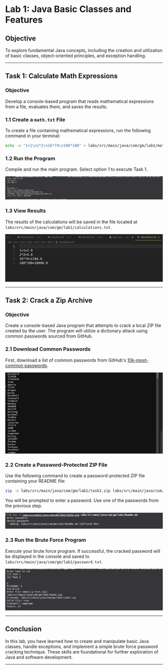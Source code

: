 # Lab 1: Java Basic Classes and Features

## Objective

To explore fundamental Java concepts, including the creation and utilization of basic classes, object-oriented principles, and exception handling.

---

## Task 1: Calculate Math Expressions

### Objective

Develop a console-based program that reads mathematical expressions from a file, evaluates them, and saves the results.

### 1.1 Create a `math.txt` File

To create a file containing mathematical expressions, run the following command in your terminal:

```bash
echo -e "1+1\n2*2\n16*74\n100*100" > labs/src/main/java/com/gm/lab1/math.txt
```

### 1.2 Run the Program

Compile and run the main program. Select option 1 to execute Task 1.

![Run Program Screenshot](image-1.png)

### 1.3 View Results

The results of the calculations will be saved in the file located at `labs/src/main/java/com/gm/lab1/calculations.txt`.

![Results Screenshot](image-2.png)

---

## Task 2: Crack a Zip Archive

### Objective

Create a console-based Java program that attempts to crack a local ZIP file created by the user. The program will utilize a dictionary attack using common passwords sourced from GitHub.

### 2.1 Download Common Passwords

First, download a list of common passwords from GitHub's [10k-most-common passwords](https://raw.githubusercontent.com/danielmiessler/SecLists/refs/heads/master/Passwords/Common-Credentials/10k-most-common.txt).

![Download Passwords Screenshot](image-3.png)

### 2.2 Create a Password-Protected ZIP File

Use the following command to create a password-protected ZIP file containing your README file:

```bash
zip -e labs/src/main/java/com/gm/lab1/task2.zip labs/src/main/java/com/gm/lab1/Readme.md
```

You will be prompted to enter a password. Use one of the passwords from the previous step.

![Create ZIP Screenshot](image-4.png)

### 2.3 Run the Brute Force Program

Execute your brute force program. If successful, the cracked password will be displayed in the console and saved to `labs/src/main/java/com/gm/lab1/password.txt`.

![Brute Force Program Screenshot](image-5.png)

---

## Conclusion

In this lab, you have learned how to create and manipulate basic Java classes, handle exceptions, and implement a simple brute force password cracking technique. These skills are foundational for further exploration of Java and software development.

---
